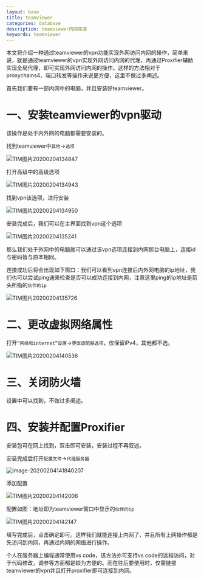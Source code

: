 ```yaml
---
layout: base
title: teamviewer
categories: database
description: teamviewer内网穿透
keywords: teamviewer
---
```


本文将介绍一种通过teamviewer的vpn功能实现外网访问内网的操作，简单来说，就是通过teamviewer的vpn实现外网访问内网的代理，再通过Proxifier辅助实现全局代理，即可实现外网访问内网的操作。这样的方法相对于proxychains4、端口转发等操作来说更方便，这里不做过多阐述。

首先我们要有一部内网中的电脑，并且安装好teamviewer。

# 一、安装teamviewer的vpn驱动

该操作是处于内外网的电脑都需要安装的。

找到teamviewer中`其他`->`选项`

![TIM图片20200204134847](/images/posts/tools/TIM图片20200204134847.jpg)

打开高级中的高级选项

![TIM图片20200204134943](/images/posts/tools/TIM图片20200204134943.jpg)

找到vpn该选项，进行安装

![TIM图片20200204134950](/images/posts/tools/TIM图片20200204134950.jpg)

安装完成后，我们可以在主界面找到vpn这个选项

![TIM图片20200204135241](/images/posts/tools/TIM图片20200204135241.jpg)

那么我们处于外网中的电脑就可以通过该vpn选项连接到内网那台电脑上，连接id与密码皆与原本相同。

连接成功后将会出现如下窗口：我们可以看到vpn连接后内外网电脑的ip地址，我们也可以尝试ping通来检查是否可以成功连接到内网，注意这里ping的ip地址是箭头所指的`伙伴的ip`

![TIM图片20200204135726](/images/posts/tools/TIM图片20200204135726.jpg)

# 二、更改虚拟网络属性

打开`“网络和internet”设置`->`更改适配器选项`，仅保留iPv4，其他都不选。

![TIM图片20200204140536](/images/posts/tools/TIM图片20200204140536.jpg)

# 三、关闭防火墙

设置中可以找到，不做过多阐述。

# 四、安装并配置Proxifier

安装包可在网上找到，双击即可安装，安装过程不再叙述。

安装完成后打开`配置文件`->`代理服务器`

![image-20200204141840207](/images/posts/tools/image-20200204141840207.png)

添加配置

![TIM图片20200204142006](/images/posts/tools/TIM图片20200204142006.png)

配置如图：地址即为teamviewer窗口中显示的`伙伴的ip`

![TIM图片20200204142147](/images/posts/tools/TIM图片20200204142147.png)

填写完成后，点击确定即可。这样我们就能连接上内网了，并且所有上网操作都是先访问到内网，再通过内网的网络进行操作。

个人在服务器上编程通常使用vs code，该方法亦可支持vs code的远程访问，对于代码修改，调参等方面都是较为方便的。而在往后要使用时，仅需链接teamviewer的vpn并且打开proxifier即可连接到内网。